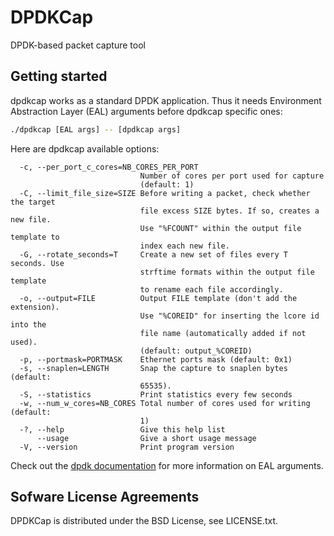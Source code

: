 # DPDKCap
DPDK-based packet capture tool

## Getting started

dpdkcap works as a standard DPDK application. Thus it needs Environment
Abstraction Layer (EAL) arguments before dpdkcap specific ones:

```bash
./dpdkcap [EAL args] -- [dpdkcap args]
```

Here are dpdkcap available options:

```
  -c, --per_port_c_cores=NB_CORES_PER_PORT
                             Number of cores per port used for capture
                             (default: 1)
  -C, --limit_file_size=SIZE Before writing a packet, check whether the target
                             file excess SIZE bytes. If so, creates a new file.
                             Use "%FCOUNT" within the output file template to
                             index each new file.
  -G, --rotate_seconds=T     Create a new set of files every T seconds. Use
                             strftime formats within the output file template
                             to rename each file accordingly.
  -o, --output=FILE          Output FILE template (don't add the extension).
                             Use "%COREID" for inserting the lcore id into the
                             file name (automatically added if not used).
                             (default: output_%COREID)
  -p, --portmask=PORTMASK    Ethernet ports mask (default: 0x1)
  -s, --snaplen=LENGTH       Snap the capture to snaplen bytes (default:
                             65535).
  -S, --statistics           Print statistics every few seconds
  -w, --num_w_cores=NB_CORES Total number of cores used for writing (default:
                             1)
  -?, --help                 Give this help list
      --usage                Give a short usage message
  -V, --version              Print program version

```

Check out the [dpdk documentation](http://dpdk.org/doc/guides/index.html) for
more information on EAL arguments.

## Sofware License Agreements

DPDKCap is distributed under the BSD License, see LICENSE.txt.

